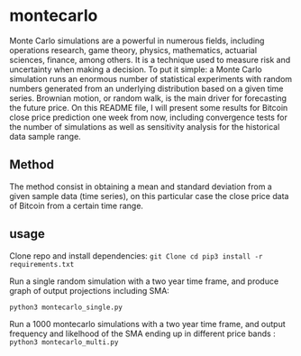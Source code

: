 # montecarlo

Monte Carlo simulations are a powerful in numerous fields, including operations research, game theory, physics, mathematics, actuarial sciences, finance, among others. It is a technique used to measure risk and uncertainty when making a decision. To put it simple: a Monte Carlo simulation runs an enormous number of statistical experiments with random numbers generated from an underlying distribution based on a given time series. Brownian motion, or random walk, is the main driver for forecasting the future price.
On this README file, I will present some results for Bitcoin close price prediction one week from now, including convergence tests for the number of simulations as well as sensitivity analysis for the historical data sample range.

## Method
The method consist in obtaining a mean and standard deviation from a given sample data (time series), on this particular case the close price data of Bitcoin from a certain time range.

## usage

Clone repo and install dependencies:
`
git Clone
cd
pip3 install -r requirements.txt
`

Run a single random simulation with a two year time frame, and produce graph of output projections including SMA:

`
python3 montecarlo_single.py
`

Run a 1000 montecarlo simulations with a two year time frame, and output frequency and likelhood of the SMA ending up in different price bands :
`
python3 montecarlo_multi.py
`
